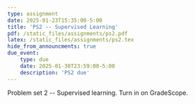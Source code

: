 ```yaml
---
type: assignment
date: 2025-01-23T15:35:00-5:00
title: 'PS2 -- Supervised Learning'
pdf: /static_files/assignments/ps2.pdf
latex: /static_files/assignments/ps2.tex
hide_from_announcments: true
due_event: 
    type: due
    date: 2025-01-30T23:59:00-5:00
    description: 'PS2 due'
---
```

Problem set 2 -- Supervised learning. Turn in on GradeScope.
